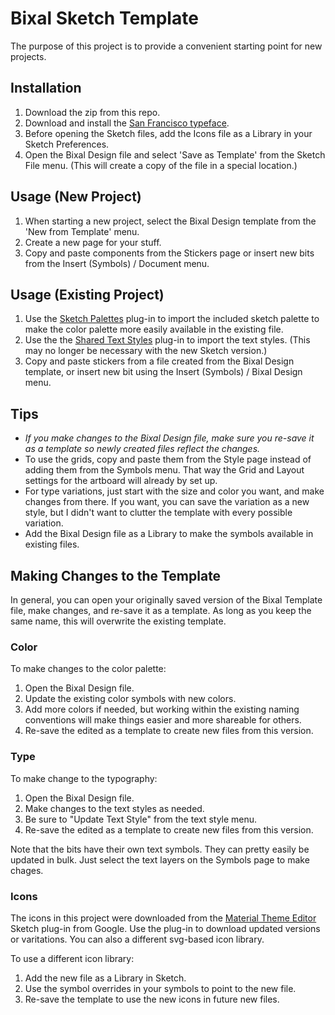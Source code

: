 # Bixal Sketch Template

The purpose of this project is to provide a convenient starting point for new projects.

## Installation

1. Download the zip from this repo.
2. Download and install the [San Francisco typeface](https://developer.apple.com/fonts/).
2. Before opening the Sketch files, add the Icons file as a Library in your Sketch Preferences.
3. Open the Bixal Design file and select 'Save as Template' from the Sketch File menu. (This will create a copy of the file in a special location.)

## Usage (New Project)

1. When starting a new project, select the Bixal Design template from the 'New from Template' menu.
2. Create a new page for your stuff.
3. Copy and paste components from the Stickers page or insert new bits from the Insert (Symbols) / Document menu.

## Usage (Existing Project)

1. Use the [Sketch Palettes](https://github.com/andrewfiorillo/sketch-palettes) plug-in to import the included sketch palette to make the color palette more easily available in the existing file.
2. Use the the [Shared Text Styles](https://github.com/nilshoenson/shared-text-styles) plug-in to import the text styles. (This may no longer be necessary with the new Sketch version.)
3. Copy and paste stickers from a file created from the Bixal Design template, or insert new bit using the Insert (Symbols) / Bixal Design menu.

## Tips

* _If you make changes to the Bixal Design file, make sure you re-save it as a template so newly created files reflect the changes._
* To use the grids, copy and paste them from the Style page instead of adding them from the Symbols menu. That way the Grid and Layout settings for the artboard will already by set up.
* For type variations, just start with the size and color you want, and make changes from there. If you want, you can save the variation as a new style, but I didn't want to clutter the template with every possible variation.
* Add the Bixal Design file as a Library to make the symbols available in existing files.

## Making Changes to the Template

In general, you can open your originally saved version of the Bixal Template file, make changes, and re-save it as a template. As long as you keep the same name, this will overwrite the existing template.

### Color

To make changes to the color palette:

1. Open the Bixal Design file.
2. Update the existing color symbols with new colors.
3. Add more colors if needed, but working within the existing naming conventions will make things easier and more shareable for others.
4. Re-save the edited as a template to create new files from this version.

### Type

To make change to the typography:

1. Open the Bixal Design file.
2. Make changes to the text styles as needed.
3. Be sure to "Update Text Style" from the text style menu.
4. Re-save the edited as a template to create new files from this version.

Note that the bits have their own text symbols. They can pretty easily be updated in bulk. Just select the text layers on the Symbols page to make chages.

### Icons

The icons in this project were downloaded from the [Material Theme Editor](https://material.io/tools/theme-editor/) Sketch plug-in from Google. Use the plug-in to download updated versions or varitations. You can also a different svg-based icon library.

To use a different icon library:

1. Add the new file as a Library in Sketch.
2. Use the symbol overrides in your symbols to point to the new file.
3. Re-save the template to use the new icons in future new files.
